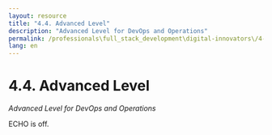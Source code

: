 ```yaml
---
layout: resource
title: "4.4. Advanced Level"
description: "Advanced Level for DevOps and Operations"
permalink: /professionals\full_stack_development\digital-innovators\/4-4-advanced-level-devops/
lang: en
---
```


# 4.4. Advanced Level

*Advanced Level for DevOps and Operations*

ECHO is off.
